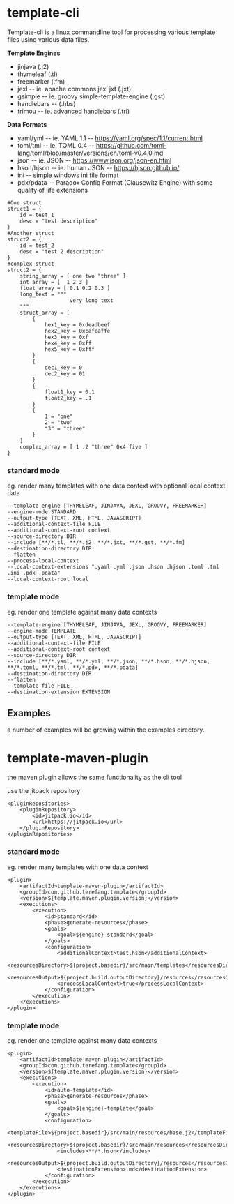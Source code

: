 # template-cli

Template-cli is a linux commandline tool for processing 
various template files using various data files.

**Template Engines**

* jinjava (.j2)
* thymeleaf (.tl)
* freemarker (.fm)
* jexl -- ie. apache commons jexl jxt (.jxt)
* gsimple -- ie. groovy simple-template-engine (.gst)
* handlebars -- (.hbs)
* trimou -- ie. advanced handlebars (.tri)

**Data Formats**

* yaml/yml -- ie. YAML 1.1 -- https://yaml.org/spec/1.1/current.html
* toml/tml -- ie. TOML 0.4 -- https://github.com/toml-lang/toml/blob/master/versions/en/toml-v0.4.0.md
* json -- ie. JSON -- https://www.json.org/json-en.html
* hson/hjson -- ie. human JSON -- https://hjson.github.io/
* ini -- simple windows ini file format
* pdx/pdata -- Paradox Config Format (Clausewitz Engine) with some quality of life extensions

```
#One struct
struct1 = {
    id = test_1
    desc = "test description"
}
#Another struct
struct2 = {
    id = test_2
    desc = "test 2 description"
}
#complex struct
struct2 = {
    string_array = [ one two "three" ]
    int_array = [  1 2 3 ]
    float_array = [ 0.1 0.2 0.3 ]
    long_text = """ 
                    very long text
    """
    struct_array = [
        {
            hex1_key = 0xdeadbeef
            hex2_key = 0xcafeaffe
            hex3_key = 0xf
            hex4_key = 0xff
            hex5_key = 0xfff
        }
        {
            dec1_key = 0
            dec2_key = 01
        } 
        {
            float1_key = 0.1
            float2_key = .1
        }
        {
            1 = "one"
            2 = "two"
            "3" = "three"
        }
    ]
    complex_array = [ 1 .2 "three" 0x4 five ]
}
```

### standard mode 

eg. render many templates with one data context with optional local context data

```
--template-engine [THYMELEAF, JINJAVA, JEXL, GROOVY, FREEMARKER]
--engine-mode STANDARD
--output-type [TEXT, XML, HTML, JAVASCRIPT]
--additional-context-file FILE
--additional-context-root context
--source-directory DIR
--include [**/*.tl, **/*.j2, **/*.jxt, **/*.gst, **/*.fm]
--destination-directory DIR
--flatten
--process-local-context
--local-context-extensions ".yaml .yml .json .hson .hjson .toml .tml .ini .pdx .pdata"
--local-context-root local
```

### template mode 

eg. render one template against many data contexts

```
--template-engine [THYMELEAF, JINJAVA, JEXL, GROOVY, FREEMARKER]
--engine-mode TEMPLATE
--output-type [TEXT, XML, HTML, JAVASCRIPT]
--additional-context-file FILE
--additional-context-root context
--source-directory DIR
--include [**/*.yaml, **/*.yml, **/*.json, **/*.hson, **/*.hjson, **/*.toml, **/*.tml, **/*.pdx, **/*.pdata]
--destination-directory DIR
--flatten
--template-file FILE
--destination-extension EXTENSION
```

## Examples

a number of examples will be growing within the examples directory.

# template-maven-plugin

the maven plugin allows the same functionality as the cli tool

use the jitpack repository

```
<pluginRepositories>
    <pluginRepository>
        <id>jitpack.io</id>
        <url>https://jitpack.io</url>
    </pluginRepository>
</pluginRepositories>
```

### standard mode 

eg. render many templates with one data context

```
<plugin>
    <artifactId>template-maven-plugin</artifactId>
    <groupId>com.github.terefang.template</groupId>
    <version>${template.maven.plugin.version}</version>
    <executions>
        <execution>
            <id>standard</id>
            <phase>generate-resources</phase>
            <goals>
                <goal>${engine}-standard</goal>
            </goals>
            <configuration>
                <additionalContext>test.hson</additionalContext>
                <resourcesDirectory>${project.basedir}/src/main/templates</resourcesDirectory>
                <resourcesOutput>${project.build.outputDirectory}/resources</resourcesOutput>
                <processLocalContext>true</processLocalContext>
            </configuration>
        </execution>
    </executions>
</plugin>
```

### template mode 

eg. render one template against many data contexts

```
<plugin>
    <artifactId>template-maven-plugin</artifactId>
    <groupId>com.github.terefang.template</groupId>
    <version>${template.maven.plugin.version}</version>
    <executions>
        <execution>
            <id>auto-template</id>
            <phase>generate-resources</phase>
            <goals>
                <goal>${engine}-template</goal>
            </goals>
            <configuration>
                <templateFile>${project.basedir}/src/main/resources/base.j2</templateFile>
                <resourcesDirectory>${project.basedir}/src/main/resources</resourcesDirectory>
                <includes>**/*.hson</includes>
                <resourcesOutput>${project.build.outputDirectory}/resources</resourcesOutput>
                <destinationExtension>.md</destinationExtension>
            </configuration>
        </execution>
    </executions>
</plugin>
```
